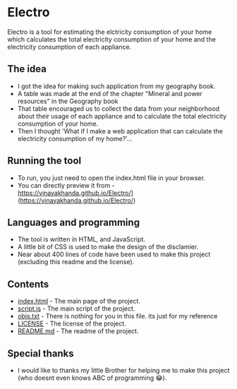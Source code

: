 # Electro 
Electro is a tool for estimating the elctricity consumption of your home which calculates the total electricity consumption of your home and the electricity consumption of each appliance.
## The idea
- I got the idea for making such application from my geography book.
- A table was made at the end of the chapter "Mineral and power resources" in the Geography book 
- That table encouraged us to collect the data from your neighborhood about their usage of each appliance  and to calculate the total electricity consumption of your home.
- Then I thought 'What if I make a web application that can calculate the electricity consumption of my home?'...
## Running the tool
- To run, you just need to open the index.html file in your browser.
- You can directly preview it from - https://vinayakhanda.github.io/Electro/] (https://vinayakhanda.github.io/Electro/)
## Languages and programming 
- The tool is written in HTML, and JavaScript.
- A little bit of CSS is used to make the design of the disclamier.
- Near about 400 lines of code have been used to make this project (excluding this readme and the license).
## Contents
- [index.html](index.html) - The main page of the project.
- [script.js](script.js) - The main script of the project.
- [objs.txt](objs.txt) - There is nothing for you in this file. its just for my reference 
- [LICENSE](LICENSE) - The license of the project.
- [README.md](README.md) - The readme of the project.
## Special thanks
- I would like to thanks my little Brother for helping me to make this project (who doesnt even knows ABC of programming 😂).
